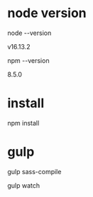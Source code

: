# node version
node --version

v16.13.2

npm --version

8.5.0

# install
npm install

# gulp
gulp sass-compile

gulp watch

